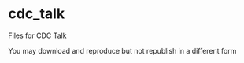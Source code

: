# cdc_talk
Files for CDC Talk

You may download and reproduce but not republish in a different form 
